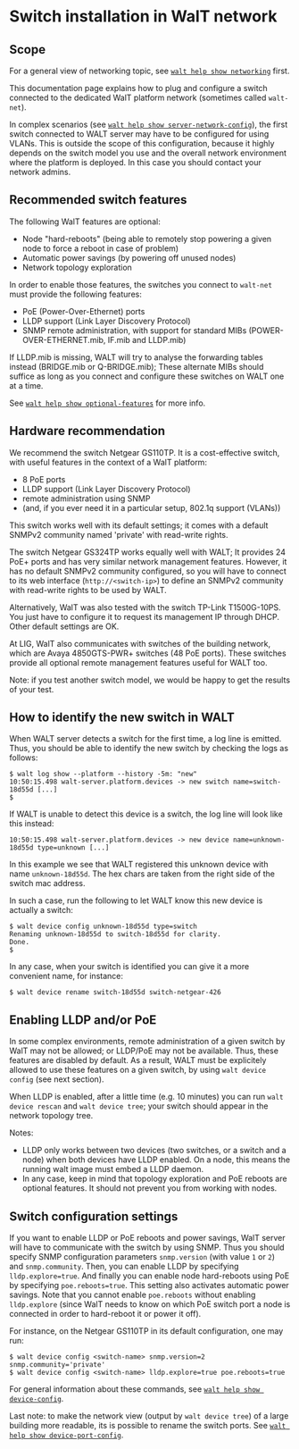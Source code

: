 
# Switch installation in WalT network

## Scope

For a general view of networking topic, see [`walt help show networking`](networking.md) first.

This documentation page explains how to plug and configure a switch connected to the dedicated WalT platform
network (sometimes called `walt-net`).

In complex scenarios (see [`walt help show server-network-config`](server-network-config.md)), the first switch connected to WALT server
may have to be configured for using VLANs. This is outside the scope of this configuration, because it highly
depends on the switch model you use and the overall network environment where the platform is deployed. In
this case you should contact your network admins.


## Recommended switch features

The following WalT features are optional:
* Node "hard-reboots" (being able to remotely stop powering a given node to force a reboot in case of problem)
* Automatic power savings (by powering off unused nodes)
* Network topology exploration

In order to enable those features, the switches you connect to `walt-net` must provide the following features:
* PoE (Power-Over-Ethernet) ports
* LLDP support (Link Layer Discovery Protocol)
* SNMP remote administration, with support for standard MIBs (POWER-OVER-ETHERNET.mib, IF.mib and LLDP.mib)

If LLDP.mib is missing, WALT will try to analyse the forwarding tables instead (BRIDGE.mib or Q-BRIDGE.mib);
These alternate MIBs should suffice as long as you connect and configure these switches on WALT one at a time.

See [`walt help show optional-features`](optional-features.md) for more info.


## Hardware recommendation

We recommend the switch Netgear GS110TP. It is a cost-effective switch, with useful features in the context of
a WalT platform:
* 8 PoE ports
* LLDP support (Link Layer Discovery Protocol)
* remote administration using SNMP
* (and, if you ever need it in a particular setup, 802.1q support (VLANs))

This switch works well with its default settings; it comes with a default SNMPv2 community named 'private'
with read-write rights.

The switch Netgear GS324TP works equally well with WALT; It provides 24 PoE+ ports and has very similar
network management features. However, it has no default SNMPv2 community configured, so you will have
to connect to its web interface (`http://<switch-ip>`) to define an SNMPv2 community with read-write rights
to be used by WALT.

Alternatively, WalT was also tested with the switch TP-Link T1500G-10PS. You just have to configure it to
request its management IP through DHCP. Other default settings are OK.

At LIG, WalT also communicates with switches of the building network, which are Avaya 4850GTS-PWR+
switches (48 PoE ports).
These switches provide all optional remote management features useful for WALT too.

Note: if you test another switch model, we would be happy to get the results of your test.


## How to identify the new switch in WALT

When WALT server detects a switch for the first time, a log line is emitted.
Thus, you should be able to identify the new switch by checking the logs as follows:

```
$ walt log show --platform --history -5m: "new"
10:50:15.498 walt-server.platform.devices -> new switch name=switch-18d55d [...]
$
```

If WALT is unable to detect this device is a switch, the log line will look like this instead:
```
10:50:15.498 walt-server.platform.devices -> new device name=unknown-18d55d type=unknown [...]
```
In this example we see that WALT registered this unknown device with name `unknown-18d55d`.
The hex chars are taken from the right side of the switch mac address.

In such a case, run the following to let WALT know this new device is actually a switch:
```
$ walt device config unknown-18d55d type=switch
Renaming unknown-18d55d to switch-18d55d for clarity.
Done.
$
```

In any case, when your switch is identified you can give it a more convenient name, for instance:
```
$ walt device rename switch-18d55d switch-netgear-426
```


## Enabling LLDP and/or PoE

In some complex environments, remote administration of a given switch by WalT may not be allowed;
or LLDP/PoE may not be available. Thus, these features are disabled by default. As a result, WALT
must be explicitely allowed to use these features on a given switch, by using `walt device config`
(see next section).

When LLDP is enabled, after a little time (e.g. 10 minutes) you can run `walt device rescan` and
`walt device tree`; your switch should appear in the network topology tree.

Notes:
- LLDP only works between two devices (two switches, or a switch and a node) when both devices have LLDP enabled.
  On a node, this means the running walt image must embed a LLDP daemon.
- In any case, keep in mind that topology exploration and PoE reboots are optional features. It should not prevent
  you from working with nodes.


## Switch configuration settings

If you want to enable LLDP or PoE reboots and power savings, WalT server will have to communicate with the switch by using SNMP.
Thus you should specify SNMP configuration parameters `snmp.version` (with value `1` or `2`) and `snmp.community`.
Then, you can enable LLDP by specifying `lldp.explore=true`.
And finally you can enable node hard-reboots using PoE by specifying `poe.reboots=true`.
This setting also activates automatic power savings.
Note that you cannot enable `poe.reboots` without enabling `lldp.explore` (since WalT needs to know on which PoE
switch port a node is connected in order to hard-reboot it or power it off).

For instance, on the Netgear GS110TP in its default configuration, one may run:
```
$ walt device config <switch-name> snmp.version=2 snmp.community='private'
$ walt device config <switch-name> lldp.explore=true poe.reboots=true
```

For general information about these commands, see [`walt help show device-config`](device-config.md).

Last note: to make the network view (output by `walt device tree`) of a large building more readable, its is possible to rename the switch ports.
See [`walt help show device-port-config`](device-port-config.md).
